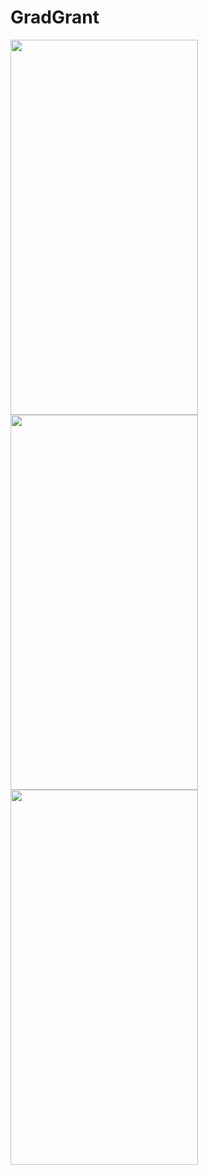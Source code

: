 # GradGrant

<img src="https://github.com/user-attachments/assets/d6e713c8-d4e3-4229-9ea8-40f92b5f6c82" width="300" height="600">

<img src="https://github.com/user-attachments/assets/b5fd7791-3d73-4e98-8159-d4464dcc4f0a" width="300" height="600">

<img src="https://github.com/user-attachments/assets/cb4ddd2c-4ac8-4926-b2ae-9ac82ae972c2" width="300" height="600">

